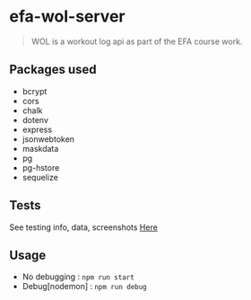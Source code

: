 # efa-wol-server
> WOL is a workout log api as part of the EFA course work.


## Packages used

- bcrypt
- cors
- chalk
- dotenv
- express
- jsonwebtoken
- maskdata
- pg
- pg-hstore
- sequelize

## Tests

See testing info, data, screenshots [Here](tests/TESTINFO.md)

## Usage

- No debugging : ```npm run start```
- Debug[nodemon]   : ```npm run debug```
